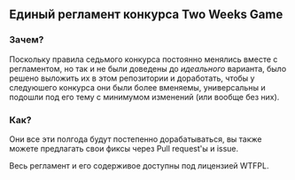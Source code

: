 ## Единый регламент конкурса Two Weeks Game

### Зачем?
Поскольку правила седьмого конкурса постоянно менялись вместе с регламентом, но так и не были доведены до *идеального* варианта, было решено выложить их в этом репозитории и доработать, чтобы у следуюшего конкурса они были более вменяемы, универсальны и подошли под его тему с минимумом изменений (или вообще без них).

### Как?
Они все эти полгода будут постепенно дорабатываться, вы также можете предлагать свои фиксы через Pull request'ы и issue.

Весь регламент и его содерживое доступны под лицензией WTFPL.